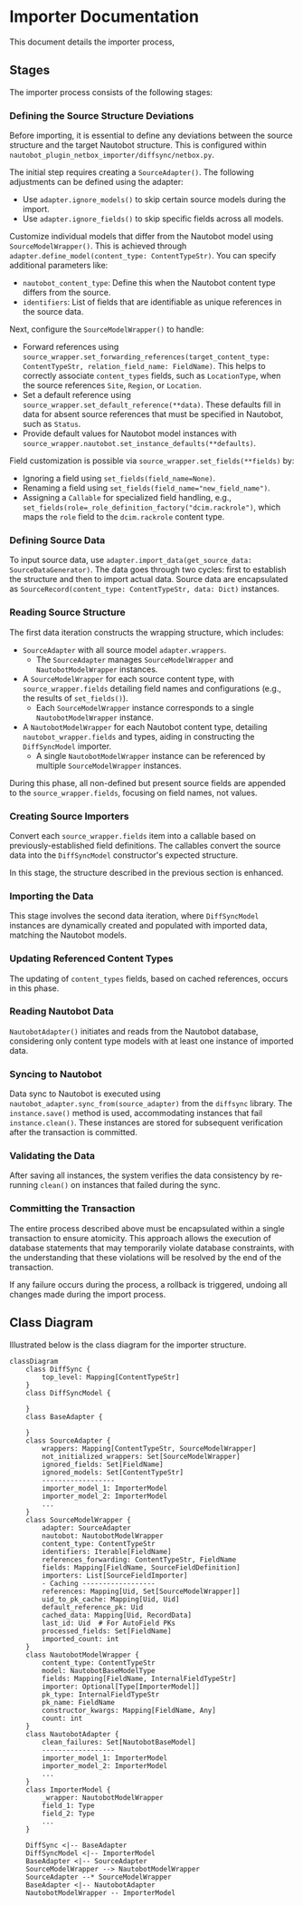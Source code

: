 # Importer Documentation

This document details the importer process,

## Stages

The importer process consists of the following stages:

### Defining the Source Structure Deviations

Before importing, it is essential to define any deviations between the source structure and the target Nautobot structure. This is configured within `nautobot_plugin_netbox_importer/diffsync/netbox.py`.

The initial step requires creating a `SourceAdapter()`. The following adjustments can be defined using the adapter:

- Use `adapter.ignore_models()` to skip certain source models during the import.
- Use `adapter.ignore_fields()` to skip specific fields across all models.

Customize individual models that differ from the Nautobot model using `SourceModelWrapper()`. This is achieved through `adapter.define_model(content_type: ContentTypeStr)`. You can specify additional parameters like:

- `nautobot_content_type`: Define this when the Nautobot content type differs from the source.
- `identifiers`: List of fields that are identifiable as unique references in the source data.

Next, configure the `SourceModelWrapper()` to handle:

- Forward references using `source_wrapper.set_forwarding_references(target_content_type: ContentTypeStr, relation_field_name: FieldName)`. This helps to correctly associate `content_types` fields, such as `LocationType`, when the source references `Site`, `Region`, or `Location`.
- Set a default reference using `source_wrapper.set_default_reference(**data)`. These defaults fill in data for absent source references that must be specified in Nautobot, such as `Status`.
- Provide default values for Nautobot model instances with `source_wrapper.nautobot.set_instance_defaults(**defaults)`.

Field customization is possible via `source_wrapper.set_fields(**fields)` by:

- Ignoring a field using `set_fields(field_name=None)`.
- Renaming a field using `set_fields(field_name="new_field_name")`.
- Assigning a `Callable` for specialized field handling, e.g., `set_fields(role=_role_definition_factory("dcim.rackrole")`, which maps the `role` field to the `dcim.rackrole` content type.

### Defining Source Data

To input source data, use `adapter.import_data(get_source_data: SourceDataGenerator)`. The data goes through two cycles: first to establish the structure and then to import actual data. Source data are encapsulated as `SourceRecord(content_type: ContentTypeStr, data: Dict)` instances.

### Reading Source Structure

The first data iteration constructs the wrapping structure, which includes:

- `SourceAdapter` with all source model `adapter.wrappers`.
    - The `SourceAdapter` manages `SourceModelWrapper` and `NautobotModelWrapper` instances.
- A `SourceModelWrapper` for each source content type, with `source_wrapper.fields` detailing field names and configurations (e.g., the results of `set_fields()`).
    - Each `SourceModelWrapper` instance corresponds to a single `NautobotModelWrapper` instance.
- A `NautobotModelWrapper` for each Nautobot content type, detailing `nautobot_wrapper.fields` and types, aiding in constructing the `DiffSyncModel` importer.
    - A single `NautobotModelWrapper` instance can be referenced by multiple `SourceModelWrapper` instances.

During this phase, all non-defined but present source fields are appended to the `source_wrapper.fields`, focusing on field names, not values.

### Creating Source Importers

Convert each `source_wrapper.fields` item into a callable based on previously-established field definitions. The callables convert the source data into the `DiffSyncModel` constructor's expected structure.

In this stage, the structure described in the previous section is enhanced.

### Importing the Data

This stage involves the second data iteration, where `DiffSyncModel` instances are dynamically created and populated with imported data, matching the Nautobot models.

### Updating Referenced Content Types

The updating of `content_types` fields, based on cached references, occurs in this phase.

### Reading Nautobot Data

`NautobotAdapter()` initiates and reads from the Nautobot database, considering only content type models with at least one instance of imported data.

### Syncing to Nautobot

Data sync to Nautobot is executed using `nautobot_adapter.sync_from(source_adapter)` from the `diffsync` library. The `instance.save()` method is used, accommodating instances that fail `instance.clean()`. These instances are stored for subsequent verification after the transaction is committed.

### Validating the Data

After saving all instances, the system verifies the data consistency by re-running `clean()` on instances that failed during the sync.

### Committing the Transaction

The entire process described above must be encapsulated within a single transaction to ensure atomicity. This approach allows the execution of database statements that may temporarily violate database constraints, with the understanding that these violations will be resolved by the end of the transaction.

If any failure occurs during the process, a rollback is triggered, undoing all changes made during the import process.

## Class Diagram

Illustrated below is the class diagram for the importer structure.

```mermaid
classDiagram
    class DiffSync {
        top_level: Mapping[ContentTypeStr]
    }
    class DiffSyncModel {
        
    }
    class BaseAdapter {
        
    }
    class SourceAdapter {
        wrappers: Mapping[ContentTypeStr, SourceModelWrapper]
        not_initialized_wrappers: Set[SourceModelWrapper]
        ignored_fields: Set[FieldName]
        ignored_models: Set[ContentTypeStr]
        ------------------
        importer_model_1: ImporterModel
        importer_model_2: ImporterModel
        ...
    }
    class SourceModelWrapper {
        adapter: SourceAdapter
        nautobot: NautobotModelWrapper
        content_type: ContentTypeStr
        identifiers: Iterable[FieldName]
        references_forwarding: ContentTypeStr, FieldName
        fields: Mapping[FieldName, SourceFieldDefinition]
        importers: List[SourceFieldImporter]
        - Caching ------------------
        references: Mapping[Uid, Set[SourceModelWrapper]]
        uid_to_pk_cache: Mapping[Uid, Uid]
        default_reference_pk: Uid
        cached_data: Mapping[Uid, RecordData]
        last_id: Uid  # For AutoField PKs
        processed_fields: Set[FieldName]
        imported_count: int
    }
    class NautobotModelWrapper {
        content_type: ContentTypeStr
        model: NautobotBaseModelType
        fields: Mapping[FieldName, InternalFieldTypeStr]
        importer: Optional[Type[ImporterModel]]
        pk_type: InternalFieldTypeStr
        pk_name: FieldName
        constructor_kwargs: Mapping[FieldName, Any]
        count: int
    }
    class NautobotAdapter {
        clean_failures: Set[NautobotBaseModel]
        ------------------
        importer_model_1: ImporterModel
        importer_model_2: ImporterModel
        ...
    }
    class ImporterModel {
        _wrapper: NautobotModelWrapper
        field_1: Type
        field_2: Type
        ...
    }

    DiffSync <|-- BaseAdapter
    DiffSyncModel <|-- ImporterModel
    BaseAdapter <|-- SourceAdapter
    SourceModelWrapper --> NautobotModelWrapper
    SourceAdapter --* SourceModelWrapper
    BaseAdapter <|-- NautobotAdapter
    NautobotModelWrapper -- ImporterModel
```
